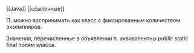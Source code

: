 [[Java]]
[[ссылочные]]

П. можно воспринимать как класс с фиксированным количеством экземпляров.

Значения, перечисленные в объявлении п. эквивалентны public static final полям класса.